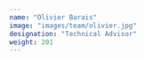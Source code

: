 ```yaml
---
name: "Olivier Barais"
image: "images/team/olivier.jpg"
designation: "Technical Advisor"
weight: 201
---
```

